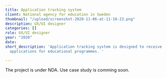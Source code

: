 ```yaml
---
title: Application tracking system
client: National agency for education in Sweden
thumbnail: "/upload/screenshot-2020-11-06-at-11-18-23.png"
description: UX/UI designer
categories: []
role: UX/UI designer
year: "2020"
date: 
short_description: 'Application tracking system is designed to receive and process
  applications for educational programmes. '

---
```


The project is under NDA.
Use case study is comming soon.
